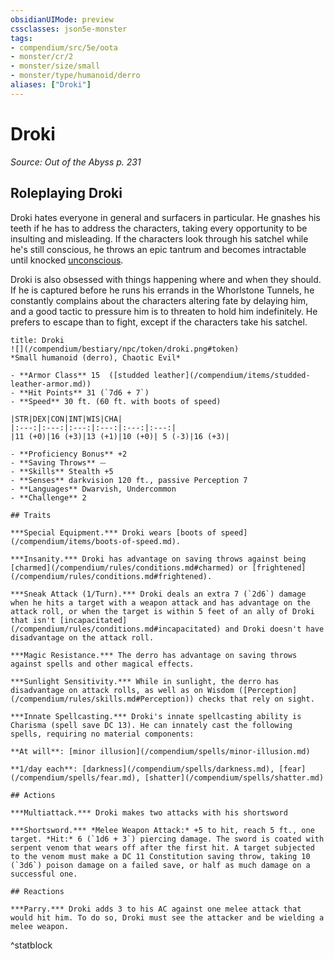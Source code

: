 ```yaml
---
obsidianUIMode: preview
cssclasses: json5e-monster
tags:
- compendium/src/5e/oota
- monster/cr/2
- monster/size/small
- monster/type/humanoid/derro
aliases: ["Droki"]
---
```

# Droki
*Source: Out of the Abyss p. 231*  

## Roleplaying Droki

Droki hates everyone in general and surfacers in particular. He gnashes his teeth if he has to address the characters, taking every opportunity to be insulting and misleading. If the characters look through his satchel while he's still conscious, he throws an epic tantrum and becomes intractable until knocked [unconscious](2.%20GM%20Tools/Misc%20DND%20Handbook/compendium/rules/conditions.md#unconscious).

Droki is also obsessed with things happening where and when they should. If he is captured before he runs his errands in the Whorlstone Tunnels, he constantly complains about the characters altering fate by delaying him, and a good tactic to pressure him is to threaten to hold him indefinitely. He prefers to escape than to fight, except if the characters take his satchel.

```ad-statblock
title: Droki
![](/compendium/bestiary/npc/token/droki.png#token)
*Small humanoid (derro), Chaotic Evil*

- **Armor Class** 15  ([studded leather](/compendium/items/studded-leather-armor.md))
- **Hit Points** 31 (`7d6 + 7`)
- **Speed** 30 ft. (60 ft. with boots of speed)

|STR|DEX|CON|INT|WIS|CHA|
|:---:|:---:|:---:|:---:|:---:|:---:|
|11 (+0)|16 (+3)|13 (+1)|10 (+0)| 5 (-3)|16 (+3)|

- **Proficiency Bonus** +2
- **Saving Throws** ⏤
- **Skills** Stealth +5
- **Senses** darkvision 120 ft., passive Perception 7
- **Languages** Dwarvish, Undercommon
- **Challenge** 2

## Traits

***Special Equipment.*** Droki wears [boots of speed](/compendium/items/boots-of-speed.md).

***Insanity.*** Droki has advantage on saving throws against being [charmed](/compendium/rules/conditions.md#charmed) or [frightened](/compendium/rules/conditions.md#frightened).

***Sneak Attack (1/Turn).*** Droki deals an extra 7 (`2d6`) damage when he hits a target with a weapon attack and has advantage on the attack roll, or when the target is within 5 feet of an ally of Droki that isn't [incapacitated](/compendium/rules/conditions.md#incapacitated) and Droki doesn't have disadvantage on the attack roll.

***Magic Resistance.*** The derro has advantage on saving throws against spells and other magical effects.

***Sunlight Sensitivity.*** While in sunlight, the derro has disadvantage on attack rolls, as well as on Wisdom ([Perception](/compendium/rules/skills.md#Perception)) checks that rely on sight.

***Innate Spellcasting.*** Droki's innate spellcasting ability is Charisma (spell save DC 13). He can innately cast the following spells, requiring no material components:

**At will**: [minor illusion](/compendium/spells/minor-illusion.md)

**1/day each**: [darkness](/compendium/spells/darkness.md), [fear](/compendium/spells/fear.md), [shatter](/compendium/spells/shatter.md)

## Actions

***Multiattack.*** Droki makes two attacks with his shortsword

***Shortsword.*** *Melee Weapon Attack:* +5 to hit, reach 5 ft., one target. *Hit:* 6 (`1d6 + 3`) piercing damage. The sword is coated with serpent venom that wears off after the first hit. A target subjected to the venom must make a DC 11 Constitution saving throw, taking 10 (`3d6`) poison damage on a failed save, or half as much damage on a successful one.

## Reactions

***Parry.*** Droki adds 3 to his AC against one melee attack that would hit him. To do so, Droki must see the attacker and be wielding a melee weapon.
```
^statblock
